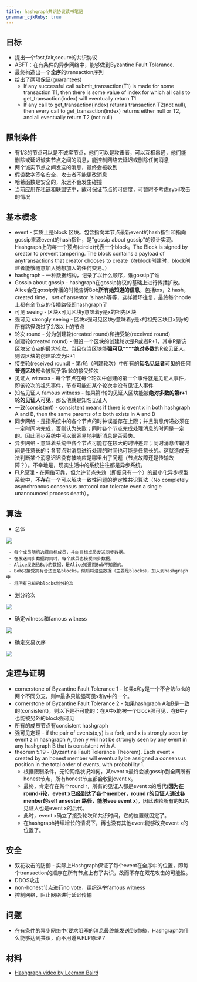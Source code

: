 ```yaml
---
title: hashgraph共识协议读书笔记
grammar_cjkRuby: true
---
```

## 目标
- 提出一个fast,fair,secure的共识协议
- ABFT：在有条件的异步网络中，能够做到Byzantine Fault Tolarance.
- 最终构造出一个**全序**的transaction序列
- 给出了两项保证(guarantees)
    - If any successful call submit_transaction(T1) is made for some transaction T1, then there is some value of index for which all calls to get_transaction(index) will eventually return T1
    - If any call to get_transaction(index) returns transaction T2(not null), then every call to get_transaction(index) returns either null or T2, and all eventually return T2 (not null)

## 限制条件
- 有1/3的节点可以是不诚实节点，他们可以是攻击者，可以互相串通，他们能删除或延迟诚实节点之间的消息，能控制网络去延迟或删除任何消息
- 两个诚实节点之间发送的消息，最终会被收到
- 假设数字签名安全，攻击者不能更改消息
- 哈希函数是安全的，永远不会发生碰撞
- 当前应用在私链和联盟链中，故可保证节点的可信度，可暂时不考虑sybil攻击的情况

## 基本概念
- event - 实质上是block 区块。包含指向本节点最新event的hash指针和指向gossip来源event的hash指针，是"gossip about gossip"的设计实现。Hashgraph上的每一个顶点(circle)代表一个block。The Block is signed by creator to prevent tampering. The block contains a payload of anytransactions that creator chooses to create（在block创建时，block创建者能够随意加入她想加入的任何交易。）
- hashgraph - 一种数据结构，记录了以什么顺序，谁gossip了谁
- Gossip about gossip - hashgraph在gossip协议的基础上进行传播扩散。Alice会在gossip传播的时候告诉Bob**所有她知道的信息**，包括txs，2 hash， created time， set of ansestor 's hash等等，这样循环往复，最终每个node上都有全节点的传播路径即hashgraph了
- 可见 seeing - 区块x可见区块y意味着y是x的祖先区块
- 强可见 strongly seeing - 区块x强可见区块y意味着y是x的祖先区块且x到y的所有路径跨过了2/3以上的节点
- 轮次 round - 分为创建轮(created round)和接受轮(received round)
- 创建轮(created round) - 假设一个区块的创建轮次是R或者R+1，其中R是该区块父节点的最大轮次。当且仅当区块能**强可见****绝对多数**的R轮见证人，则该区块的创建轮次为R+1
- 接受轮(received round) - 第r轮（创建轮次）中所有的**知名见证者可见**的任何**普通区块**都会被赋予第r轮的接受轮次
- 见证人 witness - 每个节点在每个轮次中创建的第一个事件就是见证人事件，即该轮次的祖先事件，节点可能在某个轮次中没有见证人事件
- 知名见证人 famous witness - 如果第r轮的见证人区块能被**绝对多数的第r+1轮的见证人可见**，那么他就是知名见证人
- 一致(consistent) - consistent means if there is event x in both hashgraph A and B, then the same parents of x both exists in A and B
- 同步网络 - 是指系统中的各个节点的时钟误差存在上限；并且消息传递必须在一定时间内完成，否则认为失败；同时各个节点完成处理消息的时间是一定的。因此同步系统中可以很容易地判断消息是否丢失。
- 异步网络 - 意味着系统中各个节点可能存在较大的时钟差异；同时消息传输时间是任意长的；各节点对消息进行处理的时间也可能是任意长的。这就造成无法判断某个消息迟迟没有被响应是哪里出了问题（节点故障还是传输故障？）。不幸地是，现实生活中的系统往往都是异步系统。
- FLP原理 - 在网络可靠，但允许节点失效（即便只有一个）的最小化异步模型系统中，**不存在**一个可以解决一致性问题的确定性共识算法（No completely asynchronous consensus protocol can tolerate even a single unannounced process death）。


## 算法

 - 总体
 
![](./images/Hashgraph-figure4.png)
    
     - 每个成员随机选择目标成员，并向目标成员发送同步数据。
     - 在发送同步数据的同时，每个成员也接受同步数据。
     - Alice发送给Bob的数据，是Alice知道而Bob不知道的。
     - Bob只接受拥有合法签名blocks，然后将这些数据（主要是blocks），加入到hashgraph中
     - 将所有已知的blocks划分轮次
     
 - 划分轮次

![](./images/Figure5.png)

 - 确定witness和famous witness

![](./images/Figure6.png)

 - 确定交易次序

![](./images/Figure7.png)


## 定理与证明
 - cornerstone of Byzantine Fault Tolerance 1 - 如果x和y是一个不合法fork的两个不同分支，则w最多只能强可见x和y中的一个。
 - cornerstone of Byzantine Fault Tolerance 2 - 如果hashgraph A和B是一致的(consistent)，则以下是不可能的：在A中x能被一个block强可见，在B中y也能被另外的block强可见
- 所有的成员节点有consistent hashgraph
- 强可见定理 - if the pair of events(x,y) is a fork, and x is strongly seen by event z in hashgraph A, then y will not be strongly seen by any event in any hashgraph B that is consistent with A.
- theorem 5.19 - (Byzantine Fault Tolerance Theorem). Each event x created by an
honest member will eventually be assigned a consensus position in the total order
of events, with probability 1.
  - 根据限制条件，无论网络状况如何，某event x最终会被gossip到全网所有honest节点，所有honest节点都会收到event x。
  - 最终，肯定存在某个round r，所有的见证人都是event x的后代(**因为在round-i轮，event x已经到达了各个menber，round r的见证人通过各menber的self ansester 路径，能够see event x**)，因此该轮所有的知名见证人也是event x的后代。
  - 此时，event x确立了接受轮次和共识时间，它的位置就固定了。
  - 在hashgraph持续增长的情况下，再也没有其他event能够改变event x的位置了。

## 安全
- 双花攻击的防御 - 实际上Hashgraph保证了每个event在全序中的位置，即每个transaction的顺序在所有节点上有了共识，故而不存在双花攻击的可能性。
- DDOS攻击
- non-honest节点进行no vote，组织选举famous witness
- 控制网络，阻止网络进行延迟传输

## 问题
- 在有条件的异步网络中(要求阻塞的消息最终能发送到对端)，Hashgraph为什么能够达到共识，而不用遵从FLP原理？

## 材料
- [Hashgraph video by Leemon Baird](https://www.youtube.com/watch?v=wgwYU1Zr9Tg)